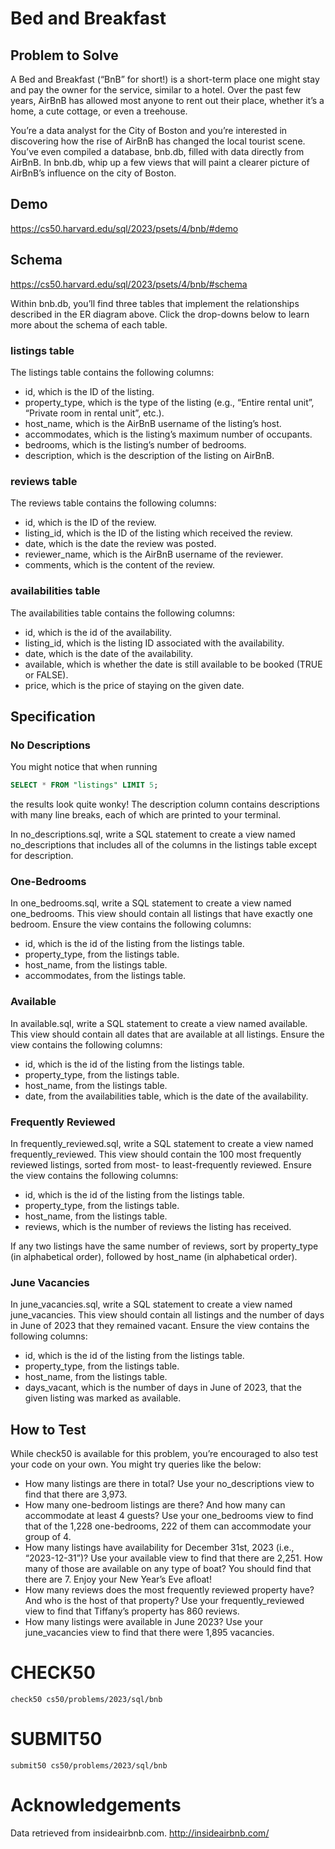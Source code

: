 # Bed and Breakfast

## Problem to Solve

A Bed and Breakfast (“BnB” for short!) is a short-term place one might stay and pay the owner for the service, similar to a hotel. Over the past few years, AirBnB has allowed most anyone to rent out their place, whether it’s a home, a cute cottage, or even a treehouse.

You’re a data analyst for the City of Boston and you’re interested in discovering how the rise of AirBnB has changed the local tourist scene. You’ve even compiled a database, bnb.db, filled with data directly from AirBnB. In bnb.db, whip up a few views that will paint a clearer picture of AirBnB’s influence on the city of Boston.

## Demo

https://cs50.harvard.edu/sql/2023/psets/4/bnb/#demo

## Schema

https://cs50.harvard.edu/sql/2023/psets/4/bnb/#schema

Within bnb.db, you’ll find three tables that implement the relationships described in the ER diagram above. Click the drop-downs below to learn more about the schema of each table.

### listings table

The listings table contains the following columns:

- id, which is the ID of the listing.
- property_type, which is the type of the listing (e.g., “Entire rental unit”, “Private room in rental unit”, etc.).
- host_name, which is the AirBnB username of the listing’s host.
- accommodates, which is the listing’s maximum number of occupants.
- bedrooms, which is the listing’s number of bedrooms.
- description, which is the description of the listing on AirBnB.

### reviews table

The reviews table contains the following columns:

- id, which is the ID of the review.
- listing_id, which is the ID of the listing which received the review.
- date, which is the date the review was posted.
- reviewer_name, which is the AirBnB username of the reviewer.
- comments, which is the content of the review.

### availabilities table

The availabilities table contains the following columns:

- id, which is the id of the availability.
- listing_id, which is the listing ID associated with the availability.
- date, which is the date of the availability.
- available, which is whether the date is still available to be booked (TRUE or FALSE).
- price, which is the price of staying on the given date.

## Specification

### No Descriptions

You might notice that when running

```sql
SELECT * FROM "listings" LIMIT 5;
```

the results look quite wonky! The description column contains descriptions with many line breaks, each of which are printed to your terminal.

In no_descriptions.sql, write a SQL statement to create a view named no_descriptions that includes all of the columns in the listings table except for description.

### One-Bedrooms

In one_bedrooms.sql, write a SQL statement to create a view named one_bedrooms. This view should contain all listings that have exactly one bedroom. Ensure the view contains the following columns:

- id, which is the id of the listing from the listings table.
- property_type, from the listings table.
- host_name, from the listings table.
- accommodates, from the listings table.

### Available

In available.sql, write a SQL statement to create a view named available. This view should contain all dates that are available at all listings. Ensure the view contains the following columns:

- id, which is the id of the listing from the listings table.
- property_type, from the listings table.
- host_name, from the listings table.
- date, from the availabilities table, which is the date of the availability.

### Frequently Reviewed

In frequently_reviewed.sql, write a SQL statement to create a view named frequently_reviewed. This view should contain the 100 most frequently reviewed listings, sorted from most- to least-frequently reviewed. Ensure the view contains the following columns:

- id, which is the id of the listing from the listings table.
- property_type, from the listings table.
- host_name, from the listings table.
- reviews, which is the number of reviews the listing has received.

If any two listings have the same number of reviews, sort by property_type (in alphabetical order), followed by host_name (in alphabetical order).

### June Vacancies

In june_vacancies.sql, write a SQL statement to create a view named june_vacancies. This view should contain all listings and the number of days in June of 2023 that they remained vacant. Ensure the view contains the following columns:

- id, which is the id of the listing from the listings table.
- property_type, from the listings table.
- host_name, from the listings table.
- days_vacant, which is the number of days in June of 2023, that the given listing was marked as available.

## How to Test

While check50 is available for this problem, you’re encouraged to also test your code on your own. You might try queries like the below:

- How many listings are there in total? Use your no_descriptions view to find that there are 3,973.
- How many one-bedroom listings are there? And how many can accommodate at least 4 guests? Use your one_bedrooms view to find that of the 1,228 one-bedrooms, 222 of them can accommodate your group of 4.
- How many listings have availability for December 31st, 2023 (i.e., “2023-12-31”)? Use your available view to find that there are 2,251. How many of those are available on any type of boat? You should find that there are 7. Enjoy your New Year’s Eve afloat!
- How many reviews does the most frequently reviewed property have? And who is the host of that property? Use your frequently_reviewed view to find that Tiffany’s property has 860 reviews.
- How many listings were available in June 2023? Use your june_vacancies view to find that there were 1,895 vacancies.

# CHECK50

```
check50 cs50/problems/2023/sql/bnb
```

# SUBMIT50

```
submit50 cs50/problems/2023/sql/bnb
```

# Acknowledgements

Data retrieved from insideairbnb.com.
http://insideairbnb.com/
